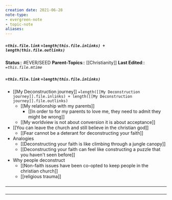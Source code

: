 ```yaml
---
creation date: 2021-06-28
note-type: 
- evergreen-note
- topic-note
aliases:
---
```

 
##### `=this.file.link` `=length(this.file.inlinks) + length(this.file.outlinks)`

**Status**:: #EVER/SEED
**Parent-Topics**:: [[Christianity]]
**Last Edited**:: *`=this.file.mtime`*
##### `=this.file.link` `=length(this.file.inlinks)` 
- [[My Deconstruction journey]] `=length([[My Deconstruction journey]].file.inlinks) + length([[My Deconstruction journey]].file.outlinks)`
	- [[My relationship with my parents]]
		- [[In order to for my parents to love me, they need to admit they might be wrong]]
	- [[My worldview is not about conversion it is about acceptance]]
- [[You can leave the church and still believe in the christian god]]
	- [[Fear cannot be a deterant for deconstructing your faith]]
- Analogies
	- [[Deconstructing your faith is like climbing through a jungle canopy]]
	- [[Deconstructing your faith can feel like constructing a puzzle that you haven't seen before]]
- Why people deconstruct
	- [[Non-faith issues have been co-opted to keep people in the christian church]]
	- [[religious trauma]]

### <hr class="dataviews"/>



### <hr class="references"/>
